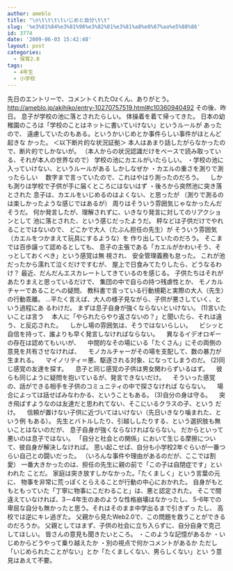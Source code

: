 ```yaml
---
author: ameblo
title: "\n\t\t\t\tいじめと自分\t\t"
slug: '%e3%81%84%e3%81%98%e3%82%81%e3%81%a8%e8%87%aa%e5%88%86'
id: 3774
date: '2009-06-03 15:42:48'
layout: post
categories:
  - 保育2.0
tags:
  - 4年生
  - 小学校
---
```


先日のエントリーで、コメントくれたOzくん、ありがとう。 http://ameblo.jp/akihiko/entry-10270757519.html#c10360940492 その後、昨日。 息子が学校の池に落とされたらしい。 体操着を着て帰ってきた。 日本の幼稚園のころは「学校のことはネットに書いていけない」というルールが あったので、 遠慮していたのもある。というかいじめとか事件らしい事件がほとんど起きな かった。 ＜以下断片的な状況証拠＞ 本人はあまり話したがらなかったので、断片的でしかないが。 （本人からの状況認識だけをベースで読み取っている、それが本人の世界なので） 学校の池にカエルがいたらしい。 ・学校の池に入っていけない、というルールがある しかしなぜか ・カエルの重さを測りで測ったらしい 　数字まで言っていたので、これはやはり測ったのだろう。 　しかも測りは学校で子供が手に届くところにはないはず ・後ろから突然池に突き落とされた 息子は、カエルをいじめるのはよくない、と思ったが （測りで測るのは楽しかったような感じではあるが） 周りはそういう雰囲気じゃなかったんだそうだ。 何か発言したが、理解されずに、いきなり発言に対してのリアクションとして 池に落とされた、という感じだったようだ。 秤などは子供だけでやれることではないので、 どこかで大人（たぶん担任の先生）が そういう雰囲気（カエルをつかまえて玩具にするような）を 作り出していたのだろう。 そこまでは百歩譲って認めるとしても、 息子の主張である「カエルがかわいそう、そっとしておくべき」という感覚は無 視され、 安全管理義務も怠った。 これが池だったから濡れて泣くだけですむが、 屋上で日食みてたりしたら、どうなるわけ？ 最近、だんだんエスカレートしてきているのを感じる。 子供たちはそれがあたりまえと思っているだけで、 集団の中で自らの持つ残虐性とか、 モノカルチャーであることへの疑問、 教科書で言っている行動規範と実際の大人（先生）の行動乖離。 ...平たく言えば、大人の様子見ながら、子供が悪さしていく、という過程にあ るわけだ。 まずは息子自身が強くならないといけない。 (1)言いたいことは言う 　本人に「やられたらやり返さないの？」と聞いたら、それは違う、と反応された。 　しかし場の雰囲気は、そうではないらしい。 　ビシッと自信を持って、誰よりも早く発言しなければならない。 　異なるイデオロギーの存在は認めてもいいが、 　中間的なその場にいる「たくさん」にその両側の意見を共有させなければ、 　モノカルチャーがその場を支配して、数の暴力が生まれる。 　マイノリティ＝悪、駆逐される対象、になってしまうのだ。 (2)同じ感覚の友達を探す。 　息子と同じ感覚の子供は男女関わらずいるはず。 　彼らも同じように疑問を抱いているが、発言できないだけ。 　そういった感覚の、話ができる相手を子供のコミュニティの中で探さなければ ならない。 　場合によっては話せばみなわかる、ということもある。 (3)自分の身は守る。 　突き飛ばすようなのは友達だと思われてない、そこにいるクラスの子、という だけ。 　信頼が置けない子供に近づいてはいけない（先日いきなり噛まれた、という例 もある）。 先生とバトルしたり、引越ししたりする、という選択肢も無いことはないのだが、 息子自身が強くならなければならない。 だからといって悪いのは息子ではない。 「自分と社会との関係」において生じる摩擦について、彼自身が解決しなければ。 思い起こせば、自分も小学校2年ぐらいが一番つらい自己との闘いだった。 （いろんな事件や理由があるのだが、ここでは割愛） 一番大きかったのは、担任の先生に親の前で「この子は自閉症です」といわれた ことだ。 家庭は突き放すしかなかった。「たくましく」という言葉の元に、 物事を非常に荒っぽくとらえることが行動の中心におかれた。 自身がもともともっていた「丁寧に物事にこだわること」は、悪と認定された。 そこで間違えていなければ、3－4年生のあのような性格崩壊はなかったし、 5-6年での卑屈な自分も無かったと思う。それはそのまま中学出るまで引きずっ たし、 高校では逆にキレ過ぎた。 父親から見たWeb2.0で、この問題を救うことができるのだろうか。 父親としてはまず、子供の社会に立ち入らずに、自分自身で克己してほしい。 皆さんの意見も聞きたいところ。 ・このような記憶があるか ・いじめからどうやって乗り越えたか ・別の視点で何かコメントがあるか ただし「いじめられたことがない」とか「たくましくない、男らしくない」とい う意見はあえて不要。